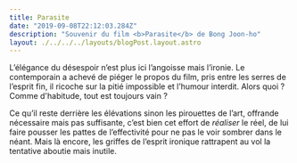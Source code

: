 ```yaml
---
title: Parasite
date: "2019-09-08T22:12:03.284Z"
description: "Souvenir du film <b>Parasite</b> de Bong Joon-ho"
layout: ./../../../layouts/blogPost.layout.astro
---
```

L’élégance du désespoir n’est plus ici l’angoisse mais l’ironie. Le contemporain a achevé de piéger le propos du film, pris entre les serres de l’esprit fin, il ricoche sur la pitié impossible et l’humour interdit. Alors quoi ? Comme d'habitude, tout est toujours vain ? 

Ce qu’il reste derrière les élévations sinon les pirouettes de l’art, offrande nécessaire mais pas suffisante, c’est bien cet effort de *réaliser* le réel, de lui faire pousser les pattes de l’effectivité pour ne pas le voir sombrer dans le néant. Mais là encore, les griffes de l’esprit ironique rattrapent au vol la tentative aboutie mais inutile.